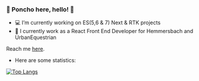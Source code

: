### 🎾 Poncho here, hello! 🍊

- 💻 I’m currently working on ES(5,6 & 7) Next & RTK projects
- 🌇 I currently work as a React Front End Developer for Hemmersbach and UrbanEquestrian

Reach me [here](https://alfonso-dev.com/contact/).

- Here are some statistics:

[![Top Langs](https://github-readme-stats.vercel.app/api/top-langs/?username=Alfonso-Jim&layout=compact&hide=php,visualbasic&theme=radical)](https://github.com/anuraghazra/github-readme-stats)
